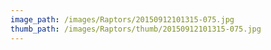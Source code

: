 ```yaml
---
image_path: /images/Raptors/20150912101315-075.jpg
thumb_path: /images/Raptors/thumb/20150912101315-075.jpg
---
```

